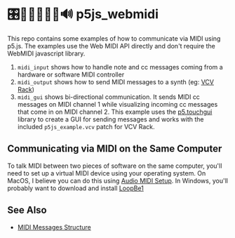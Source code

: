 # 🎛️🎹👨🏽‍💻📲🔊 p5js_webmidi

This repo contains some examples of how to communicate via MIDI using p5.js. The examples use the Web MIDI API directly and don't require the WebMIDI javascript library.

1. `midi_input` shows how to handle note and cc messages coming from a hardware or software MIDI controller
2. `midi_output` shows how to send MIDI messages to a synth (eg: [VCV Rack](https://vcvrack.com/))
3. `midi_gui` shows bi-directional communication. It sends MIDI cc messages on MIDI channel 1 while visualizing incoming cc messages that come in on MIDI channel 2. This example uses the [p5.touchgui](https://github.com/L05/p5.touchgui) library to create a GUI for sending messages and works with the included `p5js_example.vcv` patch for VCV Rack.

## Communicating via MIDI on the Same Computer

To talk MIDI between two pieces of software on the same computer, you'll need to set up a virtual MIDI device using your operating system. On MacOS, I believe you can do this using [Audio MIDI Setup](https://support.apple.com/guide/audio-midi-setup/set-up-midi-devices-ams875bae1e0/mac). In Windows, you'll probably want to download and install [LoopBe1](https://www.nerds.de/en/loopbe1.html)

## See Also

* [MIDI Messages Structure](https://fmslogo.sourceforge.io/manual/midi-table.html)


